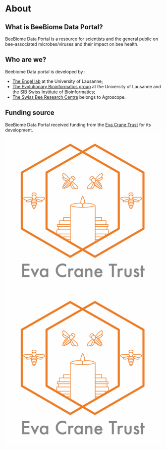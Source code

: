 # About

## What is BeeBiome Data Portal?

BeeBiome Data Portal is a resource for scientists and the general public on bee-associated microbes/viruses and their impact on bee health.

## Who are we?
Beebiome Data portal is developed by :  
- [The Engel lab](https://engelbeelab.com/) at the University of Lausanne;  
- [The Evolutionary Bioinformatics group](https://bioinfo.unil.ch/) at the University of Lausanne and the SIB Swiss Institute of Bioinformatics;  
- [The Swiss Bee Research Centre](https://www.agroscope.admin.ch/agroscope/en/home/topics/livestock/bees.html) belongs to Agroscope.  

## Funding source
BeeBiome Data Portal received funding from the [Eva Crane Trust](https://www.evacranetrust.org/page/eva-crane) for its development.  
![Eva Crane logo](https://github.com/BeeBiome-consortium/beebiome-data-portal/raw/${GITHUB_BRANCH}/beebiome-docs/assets/eva_crane_logo.jpg)
![Genome Alberta logo](https://github.com/BeeBiome-consortium/beebiome-data-portal/raw/${GITHUB_BRANCH}/beebiome-docs/assets/eva_crane_logo.jpg)

